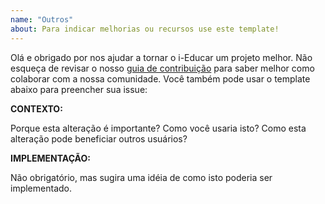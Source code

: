 ```yaml
---
name: "Outros"
about: Para indicar melhorias ou recursos use este template!
---
```


Olá e obrigado por nos ajudar a tornar o i-Educar um projeto melhor. Não esqueça
de revisar o nosso
[guia de contribuição](https://github.com/portabilis/i-educar/blob/master/CONTRIBUTING.md)
para saber melhor como colaborar com a nossa comunidade. Você também pode usar
o template abaixo para preencher sua issue:

**CONTEXTO:**

Porque esta alteração é importante? Como você usaria isto? Como esta alteração
pode beneficiar outros usuários?

**IMPLEMENTAÇÃO:**

Não obrigatório, mas sugira uma idéia de como isto poderia ser implementado.
